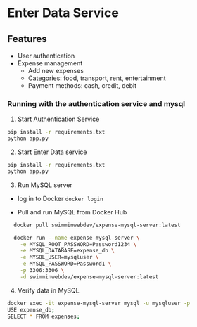 # Enter Data Service

## Features
- User authentication
- Expense management 
  - Add new expenses
  - Categories: food, transport, rent, entertainment
  - Payment methods: cash, credit, debit
  

### Running with the authentication service and mysql

1. Start Authentication Service
```bash
pip install -r requirements.txt
python app.py
```
2. Start Enter Data service
```bash
pip install -r requirements.txt
python app.py
```

3. Run MySQL server
- log in to Docker
  `docker login`

-  Pull and run MySQL from Docker Hub
```bash
  docker pull swimminwebdev/expense-mysql-server:latest

  docker run --name expense-mysql-server \
    -e MYSQL_ROOT_PASSWORD=Password1234 \
    -e MYSQL_DATABASE=expense_db \
    -e MYSQL_USER=mysqluser \
    -e MYSQL_PASSWORD=Password1 \
    -p 3306:3306 \
    -d swimminwebdev/expense-mysql-server:latest
```

4. Verify data in MySQL
```bash
docker exec -it expense-mysql-server mysql -u mysqluser -p
USE expense_db;
SELECT * FROM expenses;
```
